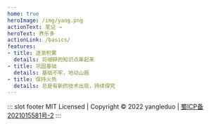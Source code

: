 ```yaml
---
home: true
heroImage: /img/yang.png
actionText: 笔记 →
heroText: 养乐多
actionLink: /basics/
features:
- title: 逐渐积累
  details: 将细碎的知识点串起来
- title: 巩固基础
  details: 基础不牢，地动山摇
- title: 保持火热
  details: 总是有新的技术出现，持续探究
---
```


::: slot footer
MIT Licensed | Copyright © 2022 yangleduo | [蜀ICP备2021015581号-2](https://beian.miit.gov.cn/#/Integrated/index)
:::
